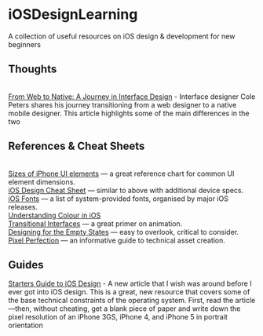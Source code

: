 iOSDesignLearning
=================

A collection of useful resources on iOS design &amp; development for new beginners

<h2>Thoughts</h2><br>
<a href="https://medium.com/design-ux/16ba59e72dae">From Web to Native: A Journey in Interface Design</a>
- Interface designer Cole Peters shares his journey transitioning from a web designer to a native mobile designer. This article highlights some of the main differences in the two

<h2>References & Cheat Sheets</h2><br>
<a href="http://www.idev101.com/code/User_Interface/sizes.html">Sizes of iPhone UI elements</a> — a great reference chart for common UI element dimensions.
<br>
<a href="http://ivomynttinen.com/blog/the-ios-design-cheat-sheet-volume-2/">iOS Design Cheat Sheet</a> — similar to above with additional device specs.
<br>
<a href="http://iosfonts.com">iOS Fonts</a> — a list of system-provided fonts, organised by major iOS releases.
<br>
<a href="http://www.iosing.com/2011/11/uicolor-understanding-colour-in-ios/">Understanding Colour in iOS</a>
<br>
<a href="https://medium.com/design-ux/926eb80d64e3">Transitional Interfaces</a> — a great primer on animation.
<br>
<a href="http://tympanus.net/codrops/2013/01/09/designing-for-the-empty-states/">Designing for the Empty States</a> — easy to overlook, critical to consider.
<br>
<a href="http://blog.mengto.com/pixel-perfection/">Pixel Perfection</a> — an informative guide to technical asset creation.
<br>
<h2>Guides</h2>
<a href="http://taybenlor.com/2013/05/21/designing-for-ios.html">Starters Guide to iOS Design</a> - A new article that I wish was around before I ever got into iOS design. This is a great, new resource that covers some of the base technical constraints of the operating system. First, read the article—then, without cheating, get a blank piece of paper and write down the pixel resolution of an iPhone 3GS, iPhone 4, and iPhone 5 in portrait orientation
<br>
